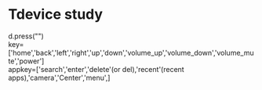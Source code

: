 # Tdevice study  
d.press("")  
key=['home','back','left','right','up','down','volume_up','volume_down','volume_mute','power']  
appkey=['search','enter','delete'(or del),'recent'(recent apps),'camera','Center','menu',]  

